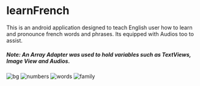 # learnFrench
This is an android application designed to teach English user how to learn and pronounce french words and phrases.
Its equipped with Audios too to assist.

##### Note: An Array Adapter was used to hold variables such as TextViews, Image View and Audios.

![bg](https://user-images.githubusercontent.com/12122059/43785221-c3fe506a-9a5d-11e8-9f59-63943eabfa60.JPG)
![numbers](https://user-images.githubusercontent.com/12122059/43785236-ca660e0c-9a5d-11e8-8994-1406ae90ed93.JPG)
![words](https://user-images.githubusercontent.com/12122059/43785257-d13e04be-9a5d-11e8-925a-8711ae1d6c64.JPG)
![family](https://user-images.githubusercontent.com/12122059/43785268-d6e5c49c-9a5d-11e8-9a7a-14603ec07ce9.JPG)

